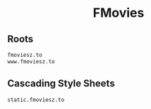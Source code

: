


<h1 align="center">FMovies</h1>  


## Roots


```html
fmoviesz.to
www.fmoviesz.to
```  


## Cascading Style Sheets


```html
static.fmoviesz.to
```  

<br>
